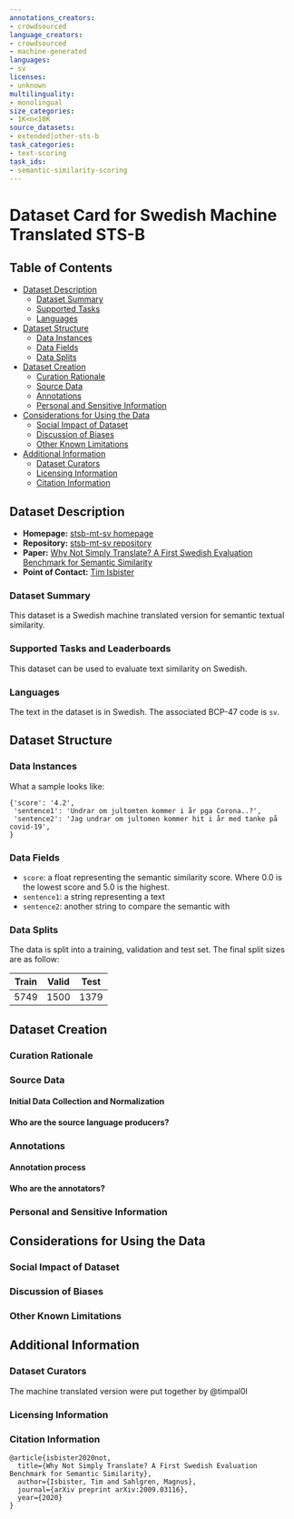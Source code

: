 ```yaml
---
annotations_creators:
- crowdsourced
language_creators:
- crowdsourced
- machine-generated
languages:
- sv
licenses:
- unknown
multilinguality:
- monolingual
size_categories:
- 1K<n<10K
source_datasets:
- extended|other-sts-b
task_categories:
- text-scoring
task_ids:
- semantic-similarity-scoring
---
```


# Dataset Card for Swedish Machine Translated STS-B 

## Table of Contents
- [Dataset Description](#dataset-description)
  - [Dataset Summary](#dataset-summary)
  - [Supported Tasks](#supported-tasks-and-leaderboards)
  - [Languages](#languages)
- [Dataset Structure](#dataset-structure)
  - [Data Instances](#data-instances)
  - [Data Fields](#data-instances)
  - [Data Splits](#data-instances)
- [Dataset Creation](#dataset-creation)
  - [Curation Rationale](#curation-rationale)
  - [Source Data](#source-data)
  - [Annotations](#annotations)
  - [Personal and Sensitive Information](#personal-and-sensitive-information)
- [Considerations for Using the Data](#considerations-for-using-the-data)
  - [Social Impact of Dataset](#social-impact-of-dataset)
  - [Discussion of Biases](#discussion-of-biases)
  - [Other Known Limitations](#other-known-limitations)
- [Additional Information](#additional-information)
  - [Dataset Curators](#dataset-curators)
  - [Licensing Information](#licensing-information)
  - [Citation Information](#citation-information)

## Dataset Description

- **Homepage:** [stsb-mt-sv homepage](https://github.com/timpal0l/sts-benchmark-swedish)
- **Repository:** [stsb-mt-sv repository](https://github.com/timpal0l/sts-benchmark-swedish)
- **Paper:** [Why Not Simply Translate? A First Swedish Evaluation Benchmark for Semantic Similarity
](https://arxiv.org/abs/2009.03116)
- **Point of Contact:** [Tim Isbister](mailto:timisbisters@gmail.com)

### Dataset Summary

This dataset is a Swedish machine translated version for semantic textual similarity. 

### Supported Tasks and Leaderboards

This dataset can be used to evaluate text similarity on Swedish.

### Languages

The text in the dataset is in Swedish. The associated BCP-47 code is `sv`.

## Dataset Structure

### Data Instances

What a sample looks like:
```
{'score': '4.2',
 'sentence1': 'Undrar om jultomten kommer i år pga Corona..?',
 'sentence2': 'Jag undrar om jultomen kommer hit i år med tanke på covid-19',
}
```

### Data Fields

- `score`: a float representing the semantic similarity score. Where 0.0 is the lowest score and 5.0 is the highest.
- `sentence1`: a string representing a text
- `sentence2`: another string to compare the semantic with

### Data Splits

The data is split into a training, validation and test set. The final split sizes are as follow:

| Train  | Valid | Test |
| ------ | ----- | ---- |
| 5749   |  1500 | 1379 |

## Dataset Creation

### Curation Rationale

### Source Data

#### Initial Data Collection and Normalization

#### Who are the source language producers?

### Annotations

#### Annotation process

#### Who are the annotators?

### Personal and Sensitive Information

## Considerations for Using the Data

### Social Impact of Dataset

### Discussion of Biases

### Other Known Limitations

## Additional Information

### Dataset Curators

The machine translated version were put together by @timpal0l

### Licensing Information

### Citation Information

```
@article{isbister2020not,
  title={Why Not Simply Translate? A First Swedish Evaluation Benchmark for Semantic Similarity},
  author={Isbister, Tim and Sahlgren, Magnus},
  journal={arXiv preprint arXiv:2009.03116},
  year={2020}
}
```
